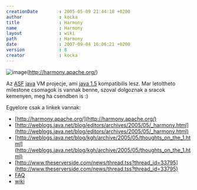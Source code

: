 ```yaml
---
creationDate        : 2005-05-09 21:44:18 +0200 
author              : kocka 
title               : Harmony 
name                : Harmony 
layout              : wiki 
path                : Harmony 
date                : 2007-09-04 16:06:21 +0200 
version             : 8 
creator             : kocka 
---
```

![image](http://harmony.apache.org/images/harmony-logo-new.png)(http://harmony.apache.org/)

Az [ASF](ASF.html) [java](java.html) VM projecje, ami [java 1.5](java%201.5.html) kompatibilis lesz. Mar letoltheto milestone csomagok is vannak benne, szoval dolgoznak a sracok kemenyen, meg ha csendben is :)

Egyelore csak a linkek vannak:

*   [http://harmony.apache.org/](http://harmony.apache.org/)
*   [http://weblogs.java.net/blog/editors/archives/2005/05/_harmony.html](http://weblogs.java.net/blog/editors/archives/2005/05/_harmony.html)
*   [http://weblogs.java.net/blog/kgh/archive/2005/05/thoughts_on_the_1.html](http://weblogs.java.net/blog/kgh/archive/2005/05/thoughts_on_the_1.html)
*   [http://www.theserverside.com/news/thread.tss?thread_id=33795](http://www.theserverside.com/news/thread.tss?thread_id=33795)
*   [FAQ](http://mail-archives.apache.org/mod_mbox/incubator-general/200505.mbox/%3CE3603144-2C26-4C31-896D-6CC7445A63EB@apache.org%3E)
*   [wiki](http://wiki.apache.org/harmony/)


